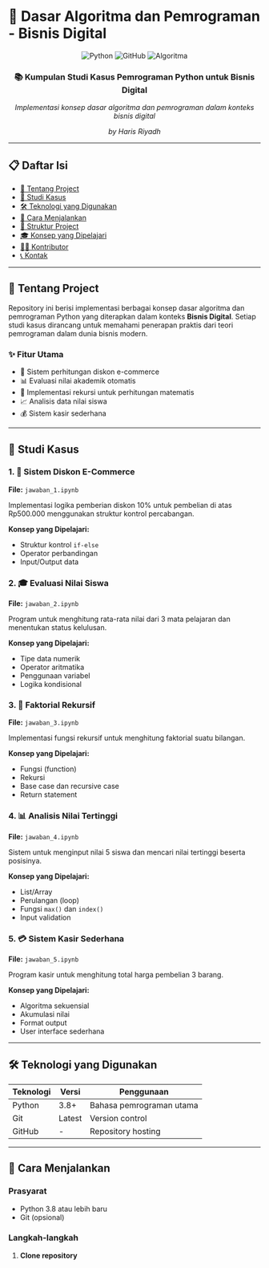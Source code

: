 # 🚀 Dasar Algoritma dan Pemrograman - Bisnis Digital

<div align="center">
  <img src="https://img.shields.io/badge/Python-3776AB?style=for-the-badge&logo=python&logoColor=white" alt="Python">
  <img src="https://img.shields.io/badge/GitHub-100000?style=for-the-badge&logo=github&logoColor=white" alt="GitHub">
  <img src="https://img.shields.io/badge/Algoritma-FF6B6B?style=for-the-badge&logo=code&logoColor=white" alt="Algoritma">
</div>

<div align="center">
  <h3>📚 Kumpulan Studi Kasus Pemrograman Python untuk Bisnis Digital</h3>
  <p><em>Implementasi konsep dasar algoritma dan pemrograman dalam konteks bisnis digital</em></p>
  <p><em>by Haris Riyadh</em></p>
</div>

---

## 📋 Daftar Isi

- [🎯 Tentang Project](#-tentang-project)
- [💼 Studi Kasus](#-studi-kasus)
- [🛠️ Teknologi yang Digunakan](#️-teknologi-yang-digunakan)
- [🚀 Cara Menjalankan](#-cara-menjalankan)
- [📁 Struktur Project](#-struktur-project)
- [🎓 Konsep yang Dipelajari](#-konsep-yang-dipelajari)
- [👨‍💻 Kontributor](#-kontributor)
- [📞 Kontak](#-kontak)

---

## 🎯 Tentang Project

Repository ini berisi implementasi berbagai konsep dasar algoritma dan pemrograman Python yang diterapkan dalam konteks **Bisnis Digital**. Setiap studi kasus dirancang untuk memahami penerapan praktis dari teori pemrograman dalam dunia bisnis modern.

### ✨ Fitur Utama
- 🔢 Sistem perhitungan diskon e-commerce
- 📊 Evaluasi nilai akademik otomatis
- 🔄 Implementasi rekursi untuk perhitungan matematis
- 📈 Analisis data nilai siswa
- 💰 Sistem kasir sederhana

---

## 💼 Studi Kasus

### 1. 🛒 **Sistem Diskon E-Commerce**
**File:** `jawaban_1.ipynb`

Implementasi logika pemberian diskon 10% untuk pembelian di atas Rp500.000 menggunakan struktur kontrol percabangan.

**Konsep yang Dipelajari:**
- Struktur kontrol `if-else`
- Operator perbandingan
- Input/Output data

### 2. 🎓 **Evaluasi Nilai Siswa**
**File:** `jawaban_2.ipynb`

Program untuk menghitung rata-rata nilai dari 3 mata pelajaran dan menentukan status kelulusan.

**Konsep yang Dipelajari:**
- Tipe data numerik
- Operator aritmatika
- Penggunaan variabel
- Logika kondisional

### 3. 🔢 **Faktorial Rekursif**
**File:** `jawaban_3.ipynb`

Implementasi fungsi rekursif untuk menghitung faktorial suatu bilangan.

**Konsep yang Dipelajari:**
- Fungsi (function)
- Rekursi
- Base case dan recursive case
- Return statement

### 4. 📊 **Analisis Nilai Tertinggi**
**File:** `jawaban_4.ipynb`

Sistem untuk menginput nilai 5 siswa dan mencari nilai tertinggi beserta posisinya.

**Konsep yang Dipelajari:**
- List/Array
- Perulangan (loop)
- Fungsi `max()` dan `index()`
- Input validation

### 5. 💳 **Sistem Kasir Sederhana**
**File:** `jawaban_5.ipynb`

Program kasir untuk menghitung total harga pembelian 3 barang.

**Konsep yang Dipelajari:**
- Algoritma sekuensial
- Akumulasi nilai
- Format output
- User interface sederhana

---

## 🛠️ Teknologi yang Digunakan

<div align="center">
  
| Teknologi | Versi | Penggunaan |
|-----------|-------|------------|
| Python | 3.8+ | Bahasa pemrograman utama |
| Git | Latest | Version control |
| GitHub | - | Repository hosting |

</div>

---

## 🚀 Cara Menjalankan

### Prasyarat
- Python 3.8 atau lebih baru
- Git (opsional)

### Langkah-langkah

1. **Clone repository**
